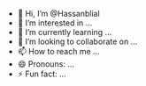 - 👋 Hi, I’m @Hassanblial
- 👀 I’m interested in ...
- 🌱 I’m currently learning ...
- 💞️ I’m looking to collaborate on ...
- 📫 How to reach me ...
- 😄 Pronouns: ...
- ⚡ Fun fact: ...

<!---
Hassanblial/Hassanblial is a ✨ special ✨ repository because its `README.md` (this file) appears on your GitHub profile.
You can click the Preview link to take a look at your changes.
--->
